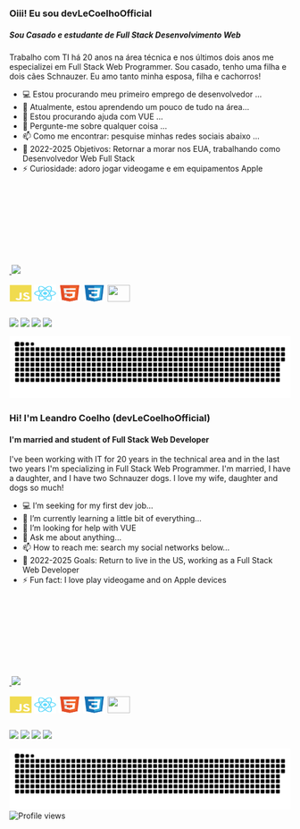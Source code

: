 ### Oiii! Eu sou devLeCoelhoOfficial
##### Sou Casado e estudante de Full Stack Desenvolvimento Web

Trabalho com TI há 20 anos na área técnica e nos últimos dois anos me especializei em Full Stack Web Programmer. Sou casado, tenho uma filha e dois cães Schnauzer. Eu amo tanto minha esposa, filha e cachorros!

- 💻 Estou procurando meu primeiro emprego de desenvolvedor ...
- 🌱 Atualmente, estou aprendendo um pouco de tudo na área...
- 🤔 Estou procurando ajuda com VUE ...
- 💬 Pergunte-me sobre qualquer coisa ...
- 📫 Como me encontrar: pesquise minhas redes sociais abaixo ...
- 🥅 2022-2025 Objetivos: Retornar a morar nos EUA, trabalhando como Desenvolvedor Web Full Stack
- ⚡ Curiosidade: adoro jogar videogame e em equipamentos Apple

<div>
  <a href="https://github.com/devLeCoelhoOfficial">
  <img height="160em" widsrc="https://github-readme-stats.vercel.app/api?username=devLeCoelhoOfficial&show_icons=true&theme=dracula&include_all_commits=true&count_private=true"/>
  <img height="160em" src="https://github-readme-stats.vercel.app/api/top-langs/?username=devLeCoelhoOfficial&layout=compact&langs_count=7&theme=dracula"/>
  </a>
</div>
<div style="display: inline_block"><br>
  <img align="center" height="30" width="40" src="https://raw.githubusercontent.com/devicons/devicon/master/icons/javascript/javascript-plain.svg">
  <img align="center"height="30" width="40" src="https://raw.githubusercontent.com/devicons/devicon/master/icons/react/react-original.svg">
  <img align="center"height="30" width="40" src="https://raw.githubusercontent.com/devicons/devicon/master/icons/html5/html5-original.svg">
  <img align="center"height="30" width="40" src="https://raw.githubusercontent.com/devicons/devicon/master/icons/css3/css3-original.svg">
  <img align="center"height="30" width="40" src="https://www.php.net/images/logos/new-php-logo.svg">
</div>
  
  ##
 
<div> 
  <a href="https://instagram.com/lecoelhoofficial" target="_blank"><img src="https://img.shields.io/badge/-Instagram-%23E4405F?style=for-the-badge&logo=instagram&logoColor=white" target="_blank"></a>
 <a href="https://discord.gg/MBXryGEB" target="_blank"><img src="https://img.shields.io/badge/Discord-7289DA?style=for-the-badge&logo=discord&logoColor=white" target="_blank"></a> 
  <a href = "mailto:lecoelhoofficial@gmail.com"><img src="https://img.shields.io/badge/-Gmail-%23333?style=for-the-badge&logo=gmail&logoColor=white" target="_blank"></a>
  <a href="https://www.linkedin.com/in/lecoelhoofficial/" target="_blank"><img src="https://img.shields.io/badge/-LinkedIn-%230077B5?style=for-the-badge&logo=linkedin&logoColor=white" target="_blank"></a> 
 
  ![Snake animation](https://github.com/devlecoelhoofficial/devlecoelhoofficial/blob/output/github-contribution-grid-snake.svg)
 
</div>


### Hi! I'm Leandro Coelho (devLeCoelhoOfficial)
#### I'm married and student of Full Stack Web Developer

I've been working with IT for 20 years in the technical area and in the last two years I'm specializing in Full Stack Web Programmer. I'm married, I have a daughter, and I have two Schnauzer dogs. I love my wife, daughter and dogs so much!


- 💻 I’m seeking for my first dev job… 
- 🌱 I’m currently learning a little bit of everything… 
- 🤔 I’m looking for help with VUE 
- 💬 Ask me about anything... 
- 📫 How to reach me: search my social networks below... 
- 🥅 2022-2025 Goals: Return to live in the US, working as a Full Stack Web Developer 
- ⚡ Fun fact: I love play videogame and on Apple devices

<div>
  <a href="https://github.com/devLeCoelhoOfficial">
  <img height="160em" widsrc="https://github-readme-stats.vercel.app/api?username=devLeCoelhoOfficial&show_icons=true&theme=dracula&include_all_commits=true&count_private=true"/>
  <img height="160em" src="https://github-readme-stats.vercel.app/api/top-langs/?username=devLeCoelhoOfficial&layout=compact&langs_count=7&theme=dracula"/>
  </a>
</div>
<div style="display: inline_block"><br>
  <img align="center" height="30" width="40" src="https://raw.githubusercontent.com/devicons/devicon/master/icons/javascript/javascript-plain.svg">
  <img align="center"height="30" width="40" src="https://raw.githubusercontent.com/devicons/devicon/master/icons/react/react-original.svg">
  <img align="center"height="30" width="40" src="https://raw.githubusercontent.com/devicons/devicon/master/icons/html5/html5-original.svg">
  <img align="center"height="30" width="40" src="https://raw.githubusercontent.com/devicons/devicon/master/icons/css3/css3-original.svg">
  <img align="center"height="30" width="40" src="https://www.php.net/images/logos/new-php-logo.svg">
</div>
  
  ##
 
<div> 
  <a href="https://instagram.com/lecoelhoofficial" target="_blank"><img src="https://img.shields.io/badge/-Instagram-%23E4405F?style=for-the-badge&logo=instagram&logoColor=white" target="_blank"></a>
 <a href="https://discord.gg/MBXryGEB" target="_blank"><img src="https://img.shields.io/badge/Discord-7289DA?style=for-the-badge&logo=discord&logoColor=white" target="_blank"></a> 
  <a href = "mailto:lecoelhoofficial@gmail.com"><img src="https://img.shields.io/badge/-Gmail-%23333?style=for-the-badge&logo=gmail&logoColor=white" target="_blank"></a>
  <a href="https://www.linkedin.com/in/lecoelhoofficial/" target="_blank"><img src="https://img.shields.io/badge/-LinkedIn-%230077B5?style=for-the-badge&logo=linkedin&logoColor=white" target="_blank"></a> 

![Snake animation](https://github.com/devLeCoelhoOfficial/devLeCoelhoOfficial/blob/output/github-contribution-grid-snake.svg)
![Profile views](https://gpvc.arturio.dev/devLeCoelhoOfficial)
